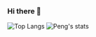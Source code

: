 ### Hi there 👋

![Top Langs](https://github-readme-stats-89dq8p8qw.vercel.app/api/top-langs/?username=pfei-sa&hide=html)
![Peng's stats](https://github-readme-stats-89dq8p8qw.vercel.app/api?username=pfei-sa&show_icons=true&count_private=true&line_height=33.7)
